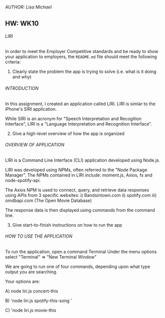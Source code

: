 ###### AUTHOR: Lisa Michael
## HW: WK10 
###### LIRI


In order to meet the Employer Competitive standards and be ready to show your application to employers, the `README.md` file should meet the following criteria:

1. Clearly state the problem the app is trying to solve (i.e. what is it doing and why)

###### INTRODUCTION
In this assignment, I created an application called LIRI. LIRI is simlar to the iPhone's SIRI application.  

While SIRI is an acronym for "Speech Interpretation and Recogition Interface", LIRI is a "Language Interpretation and Recognition Interface".

2. Give a high-level overview of how the app is organized

###### OVERVIEW OF APPLICATION 
LIRI is a Command Line Interface (CLI) application developed using Node.js.

LIRI was developed using NPMs, often referred to the "Node Package Manager". The NPMs contained in LIRI include: moment.js, Axios, fs and node-spotify-api. 

The Axios NPM is used to connect, query, and retrieve data responses using APIs from 3 specific websites:
i) Bandsintown.com 
ii) spotify.com
iii) omdbapi.com (The Open Movie Database)

The response data is then displayed using commands from the command line.


3. Give start-to-finish instructions on how to run the app

###### HOW TO USE THE APPLICATION
To run the application, open a command Terminal 
Under the menu options select "Terminal" => "New Terminal Window"

We are going to run one of four commands, depending upon what type output you are searching.

Your options are: 

A) node liri.js concert-this <name of concert event or artist>
    
B) 'node liri.js spotify-this-song <name of song track>'
    
C) 'node liri.js movie-this <title of movie>'
    
D) node liri.js do-what-it-says 
    

###### OPTION A: node liri.js concert-this <name of concert event or artist>

Example command: 
node liri.js concert-this Taylor Swift 

The command will query the bandsintown.com website.
The response returned back from the "concert-this" CLI will return: 
* Name of the venue
* Venue location
* Date of the Event (using the format this as "MM/DD/YYYY")



###### OPTION B: node liri.js spotify-this-song <name of song track>

Example command: 
node liri.js spotify-this-song Stairway to Heaven

The command will query the spotify.com website.
The response returned back from the "spotify-this-song" CLI will return: 

* Artist(s)
* The song's name
* A preview link of the song from Spotify
* The album that the song is from

## NOTE: If no artist name is specified, the default response will display the song "The Sign" by the artist "Ace of Base". 

###### OPTION C: node liri.js movie-this <title of movie>

Example command: 
node liri.js movie this Terminiator

The response returned back from the "movie-this" CLI will return: 

* Title of the movie.
* Year the movie came out.
* IMDB Rating of the movie.
* Rotten Tomatoes Rating of the movie.
* Country where the movie was produced.
* Language of the movie.
* Plot of the movie.
* Actors in the movie.

## NOTE: If the user does NOT include a movie name in the command, the CLI will output data for the movie 'Mr. Nobody.'

###### OPTION D: node liri.js do-what-it-says 

4. Include screenshots, gifs or videos of the app functioning
5. Contain a link to a deployed version of the app
6. Clearly list the technologies used in the app
7. State your role in the app development